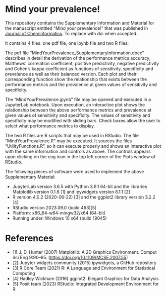 # Mind your prevalence!

This repository conttains the Supplementary Information and Material for the manuscript entitled "Mind your prevalence!" that was published in [Journal of Cheminformatics](https://jcheminf.biomedcentral.com/). To replace with doi when accepted.

It contains 4 files: one pdf file, one ipynb file and two R files.

The pdf file “MindYourPrevalence_SupplementaryInformation.docx” describes in detail the derivation of the performance metrics accuracy, Matthews’ correlation coefficient, positive predictivity, negative predictivity and Cohen’s kappa coefficient as functions of sensitivity, specificity and prevalence as well as their balanced version. Each plot and their corresponding function show the relationship that exists between the performance metrics and the prevalence at given values of sensitivity and specificity.

The “MindYourPrevalence.jpynb” file may be opened and executed in a JupyterLab notebook. Upon execution, an interactive plot shows the relationship between the above performance metrics and prevalence at given values of sensitivity and specificity. The values of sensitivity and specificity may be modified with sliding bars. Check boxes allow the user to select what performance metrics to display.

The two R files are R scripts that may be used in RStudio. The file “MindYourPrevalence.R” may be executed. It sources the files “UtilityFunctions.R”, so it can execute properly and shows an interactive plot with the same information and controls as above. The controls appears upon clicking on the cog icon in the top left corner of the Plots window of RStudio.

The following pieces of software were used to implement the above Supplementary Material:
- JupyterLab version 3.6.5 with Python 3.9.1 64-bit and the libraries Matplotlib version 0.1.6 [1] and ipywidgets version 8.1.1 [2]
- R version 4.0.2 (2020-06-22) [3] and the ggplot2 library version 3.2.2 [4]
- RStudio version 2023.09.0 (build 463)[5]
- Platform: x86_64-w64-mingw32/x64 (64-bit)
- Running under: Windows 10 x64 (build 19045)

# References

- [1]  J. D. Hunter (2007) Matplotlib: A 2D Graphics Environment. Comput Sci Eng 9:90–95. (https://doi.org/10.1109/MCSE.2007.55)
- [2]  Jupyter widgets community (2015) ipywidgets, a GitHub repository
- [3]  R Core Team (2021) R: A Language and Environment for Statistical Computing
- [4]  Hadley Wickham (2016) ggplot2: Elegant Graphics for Data Analysis
- [5]  Posit team (2023) RStudio: Integrated Development Environment for R


